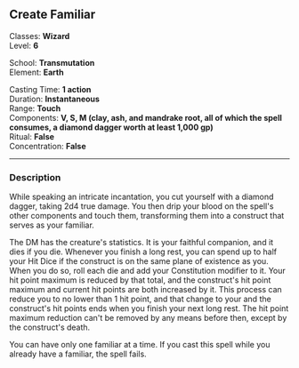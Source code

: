 ## Create Familiar

Classes: **Wizard**  
Level: **6**  

School: **Transmutation**  
Element: **Earth**  

Casting Time: **1 action**  
Duration: **Instantaneous**  
Range: **Touch**  
Components: **V, S, M (clay, ash, and mandrake root, all of which the spell consumes, a diamond dagger worth at least 1,000 gp)**  
Ritual: **False**  
Concentration: **False**  

------

### Description

While speaking an intricate incantation, you cut yourself with a diamond dagger, taking 2d4 true damage. You then drip your blood on the spell's other components and touch them, transforming them into a construct that serves as your familiar.

The DM has the creature's statistics. It is your faithful companion, and it dies if you die. Whenever you finish a long rest, you can spend up to half your Hit Dice if the construct is on the same plane of existence as you. When you do so, roll each die and add your Constitution modifier to it. Your hit point maximum is reduced by that total, and the construct's hit point maximum and current hit points are both increased by it. This process can reduce you to no lower than 1 hit point, and that change to your and the construct's hit points ends when you finish your next long rest. The hit point maximum reduction can't be removed by any means before then, except by the construct's death.

You can have only one familiar at a time. If you cast this spell while you already have a familiar, the spell fails.